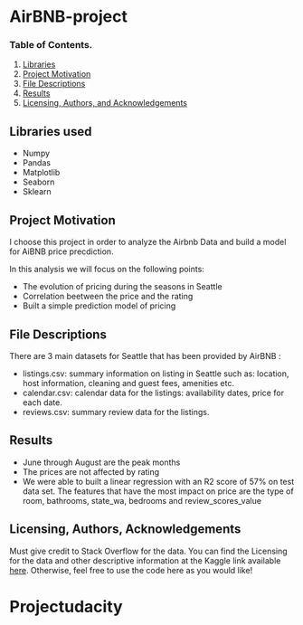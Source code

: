 # AirBNB-project



### Table of Contents.

1. [Libraries](#Libraries)
2. [Project Motivation](#motivation)
3. [File Descriptions](#files)
4. [Results](#results)
5. [Licensing, Authors, and Acknowledgements](#licensing)

## Libraries used <a name="librairies"></a>

- Numpy 
- Pandas
- Matplotlib
- Seaborn
- Sklearn

## Project Motivation<a name="motivation"></a>


I choose this project in order to analyze the Airbnb Data and build a model for AiBNB price precdiction.

In this analysis we will focus on the following points:
- The evolution of pricing during the seasons in Seattle
- Correlation beetween the price and the rating
- Built a simple prediction model of pricing


## File Descriptions <a name="files"></a>

There are 3 main datasets for Seattle that has been provided by AirBNB :

- listings.csv: summary information on listing in Seattle such as: location, host information, cleaning and guest fees, amenities etc.
- calendar.csv: calendar data for the listings: availability dates, price for each date.
- reviews.csv: summary review data for the listings. 

## Results<a name="results"></a>

- June through August are the peak months
- The prices are not affected by rating
- We were able to built a linear regression with an R2 score of 57% on test data set.
The features that have the most impact on price are the type of room, bathrooms, state_wa, bedrooms and review_scores_value

## Licensing, Authors, Acknowledgements<a name="licensing"></a>

Must give credit to Stack Overflow for the data.  You can find the Licensing for the data and other descriptive information at the Kaggle link available [here](https://www.kaggle.com/stackoverflow/so-survey-2017/data).  Otherwise, feel free to use the code here as you would like! 

# Projectudacity
